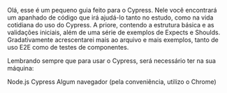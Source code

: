 Olá, esse é um pequeno guia feito para o Cypress. 
Nele você encontrará um apanhado de código que irá ajudá-lo tanto no estudo, como na vida cotidiana do uso do Cypress.
A priore, contendo a estrutura básica e as validações iniciais, além de uma série de exemplos de Expects e Shoulds.
Gradativamente acrescentarei mais ao arquivo e mais exemplos, tanto de uso E2E como de testes de componentes.

Lembrando sempre que para usar o Cypress, será necessário ter na sua máquina:

Node.js
Cypress
Algum navegador (pela conveniência, utilizo o Chrome)
